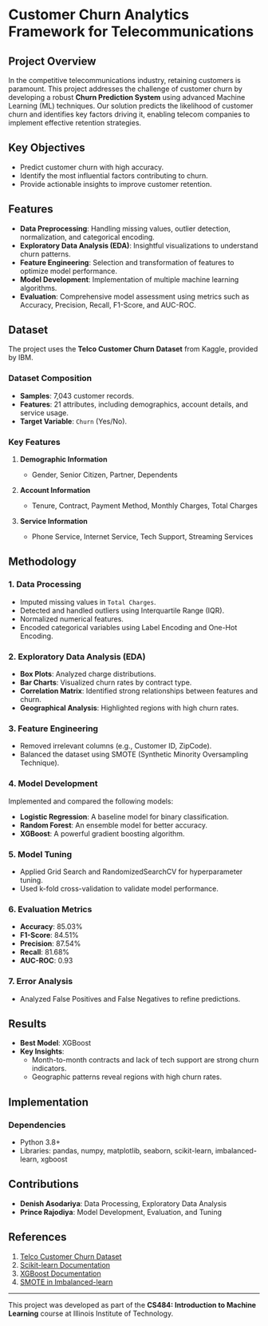 # Customer Churn Analytics Framework for Telecommunications

## Project Overview

In the competitive telecommunications industry, retaining customers is paramount. This project addresses the challenge of customer churn by developing a robust **Churn Prediction System** using advanced Machine Learning (ML) techniques. Our solution predicts the likelihood of customer churn and identifies key factors driving it, enabling telecom companies to implement effective retention strategies.

## Key Objectives

- Predict customer churn with high accuracy.
- Identify the most influential factors contributing to churn.
- Provide actionable insights to improve customer retention.

## Features

- **Data Preprocessing**: Handling missing values, outlier detection, normalization, and categorical encoding.
- **Exploratory Data Analysis (EDA)**: Insightful visualizations to understand churn patterns.
- **Feature Engineering**: Selection and transformation of features to optimize model performance.
- **Model Development**: Implementation of multiple machine learning algorithms.
- **Evaluation**: Comprehensive model assessment using metrics such as Accuracy, Precision, Recall, F1-Score, and AUC-ROC.

## Dataset

The project uses the **Telco Customer Churn Dataset** from Kaggle, provided by IBM.

### Dataset Composition

- **Samples**: 7,043 customer records.
- **Features**: 21 attributes, including demographics, account details, and service usage.
- **Target Variable**: `Churn` (Yes/No).

### Key Features

1. **Demographic Information**
   - Gender, Senior Citizen, Partner, Dependents

2. **Account Information**
   - Tenure, Contract, Payment Method, Monthly Charges, Total Charges

3. **Service Information**
   - Phone Service, Internet Service, Tech Support, Streaming Services

## Methodology

### 1. Data Processing

- Imputed missing values in `Total Charges`.
- Detected and handled outliers using Interquartile Range (IQR).
- Normalized numerical features.
- Encoded categorical variables using Label Encoding and One-Hot Encoding.

### 2. Exploratory Data Analysis (EDA)

- **Box Plots**: Analyzed charge distributions.
- **Bar Charts**: Visualized churn rates by contract type.
- **Correlation Matrix**: Identified strong relationships between features and churn.
- **Geographical Analysis**: Highlighted regions with high churn rates.

### 3. Feature Engineering

- Removed irrelevant columns (e.g., Customer ID, ZipCode).
- Balanced the dataset using SMOTE (Synthetic Minority Oversampling Technique).

### 4. Model Development

Implemented and compared the following models:

- **Logistic Regression**: A baseline model for binary classification.
- **Random Forest**: An ensemble model for better accuracy.
- **XGBoost**: A powerful gradient boosting algorithm.

### 5. Model Tuning

- Applied Grid Search and RandomizedSearchCV for hyperparameter tuning.
- Used k-fold cross-validation to validate model performance.

### 6. Evaluation Metrics

- **Accuracy**: 85.03%
- **F1-Score**: 84.51%
- **Precision**: 87.54%
- **Recall**: 81.68%
- **AUC-ROC**: 0.93

### 7. Error Analysis

- Analyzed False Positives and False Negatives to refine predictions.

## Results

- **Best Model**: XGBoost
- **Key Insights**:
  - Month-to-month contracts and lack of tech support are strong churn indicators.
  - Geographic patterns reveal regions with high churn rates.

## Implementation

### Dependencies

- Python 3.8+
- Libraries: pandas, numpy, matplotlib, seaborn, scikit-learn, imbalanced-learn, xgboost


## Contributions

- **Denish Asodariya**: Data Processing, Exploratory Data Analysis
- **Prince Rajodiya**: Model Development, Evaluation, and Tuning

## References

1. [Telco Customer Churn Dataset](https://www.kaggle.com/datasets/blastchar/telco-customer-churn)
2. [Scikit-learn Documentation](https://scikit-learn.org/stable/)
3. [XGBoost Documentation](https://xgboost.readthedocs.io)
4. [SMOTE in Imbalanced-learn](https://imbalanced-learn.org/stable/references/generated/imblearn.over_sampling.SMOTE.html)

---

This project was developed as part of the **CS484: Introduction to Machine Learning** course at Illinois Institute of Technology.
